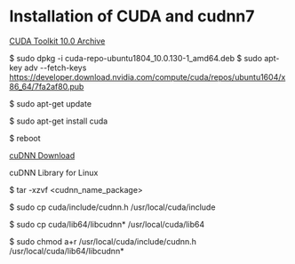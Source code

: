 # Installation of CUDA and cudnn7

[CUDA Toolkit 10.0 Archive](https://developer.nvidia.com/cuda-10.0-download-archive?target_os=Linux&target_arch=x86_64&target_distro=Ubuntu&target_version=1604&target_type=debnetwork)

$ sudo dpkg -i cuda-repo-ubuntu1804_10.0.130-1_amd64.deb
$ sudo apt-key adv --fetch-keys https://developer.download.nvidia.com/compute/cuda/repos/ubuntu1604/x86_64/7fa2af80.pub

$ sudo apt-get update

$ sudo apt-get install cuda

$ reboot


[cuDNN Download](https://developer.nvidia.com/rdp/cudnn-download)

cuDNN Library for Linux

$ tar -xzvf <cudnn_name_package>

$ sudo cp cuda/include/cudnn.h /usr/local/cuda/include

$ sudo cp cuda/lib64/libcudnn* /usr/local/cuda/lib64

$ sudo chmod a+r /usr/local/cuda/include/cudnn.h /usr/local/cuda/lib64/libcudnn*
